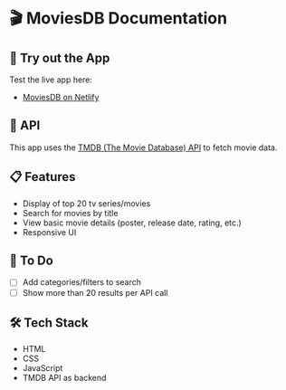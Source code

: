 # 🎬 MoviesDB Documentation

## 🔗 Try out the App

Test the live app here:

- [MoviesDB on Netlify](https://gudzev-moviesdb.netlify.app/)

## 📡 API

This app uses the [TMDB (The Movie Database) API](https://developer.themoviedb.org/reference/intro/getting-started) to fetch movie data.

## 📋 Features

- Display of top 20 tv series/movies
- Search for movies by title
- View basic movie details (poster, release date, rating, etc.)
- Responsive UI

## 🚧 To Do

- [ ] Add categories/filters to search
- [ ] Show more than 20 results per API call

## 🛠️ Tech Stack

- HTML
- CSS
- JavaScript
- TMDB API as backend

